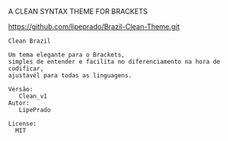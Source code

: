    
   A CLEAN SYNTAX THEME FOR BRACKETS

   https://github.com/lipeprado/Brazil-Clean-Theme.git
   
    Clean Brazil
    
    Um tema elegante para o Brackets, 
    simples de entender e facilita no diferenciamento na hora de codificar,
    ajustavél para todas as linguagens.
    
    Versão:
       Clean_v1
    Autor:
       LipePrado
      
    License: 
      MIT


    
    
     
